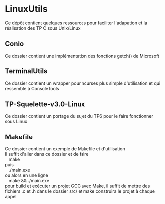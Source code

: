 # LinuxUtils

Ce dépôt contient quelques ressources pour faciliter l'adapation et la réalisation des TP C sous Unix/Linux

## Conio
Ce dossier contient une implémentation des fonctions getch() de Microsoft

## TerminalUtils
Ce dossier contient un wrapper pour ncurses plus simple d'utilisation et qui ressemble à ConsoleTools

## TP-Squelette-v3.0-Linux
Ce dossier contient un portage du sujet du TP6 pour le faire fonctionner sous Linux

## Makefile
Ce dossier contient un exemple de Makefile et d'utilisation   
Il suffit d'aller dans ce dossier et de faire  
&nbsp;&nbsp; make  
puis  
&nbsp;&nbsp; ./main.exe  
ou alors en une ligne  
&nbsp;&nbsp; make && ./main.exe  
pour build et exécuter un projet GCC avec Make, il suffit de mettre des fichiers .c et .h dans le dossier src/ et make construira le projet à chaque appel  
